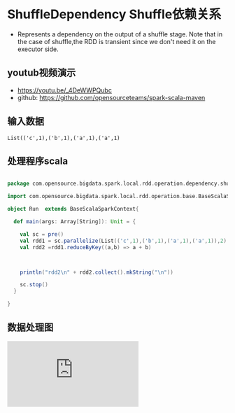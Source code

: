 # ShuffleDependency Shuffle依赖关系

-    Represents a dependency on the output of a shuffle stage. Note that in the case of shuffle,the RDD is transient since we don't need it on the executor side.

## youtub视频演示
  - https://youtu.be/_4DeWWPQubc
  - github: https://github.com/opensourceteams/spark-scala-maven
  
## 输入数据

```shell
List(('c',1),('b',1),('a',1),('a',1)
```


## 处理程序scala
```scala

package com.opensource.bigdata.spark.local.rdd.operation.dependency.shuffle.n_01_ShuffleDependency

import com.opensource.bigdata.spark.local.rdd.operation.base.BaseScalaSparkContext

object Run  extends BaseScalaSparkContext{

  def main(args: Array[String]): Unit = {

    val sc = pre()
    val rdd1 = sc.parallelize(List(('c',1),('b',1),('a',1),('a',1)),2)
    val rdd2 =rdd1.reduceByKey((a,b) => a + b)



    println("rdd2\n" + rdd2.collect().mkString("\n"))

    sc.stop()
  }

}


```

## 数据处理图



[![Shuffle依赖关系](https://github.com/opensourceteams/spark-scala-maven/blob/master/md/ShuffleDependency.md "Shuffle依赖关系")](https://github.com/opensourceteams/spark-scala-maven/blob/master/md/ShuffleDependency.md "Shuffle依赖关系")
